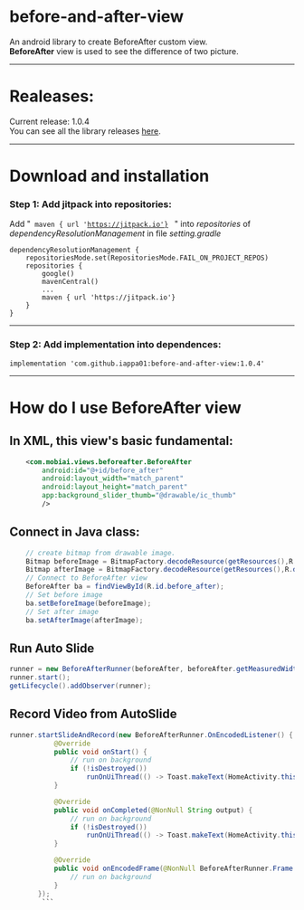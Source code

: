 # before-and-after-view
An android library to create BeforeAfter custom view.</br>
**BeforeAfter** view is used to see the difference of two picture.
***

# Realeases:
 Current release: 1.0.4 </br>
 You can see all the library releases [here](https://github.com/iappa01/before-and-after-view/releases).
***

# Download and installation
### Step 1: Add jitpack into repositories:
 Add "<code> maven { url 'https://jitpack.io'} </code> " into *repositories* of *dependencyResolutionManagement* in file *setting.gradle* 

 
``` Gradle
dependencyResolutionManagement {
    repositoriesMode.set(RepositoriesMode.FAIL_ON_PROJECT_REPOS)
    repositories {
        google()
        mavenCentral()
        ...
        maven { url 'https://jitpack.io'}
    }
}
```

---

### Step 2: Add implementation into dependences:
``` Gradle
implementation 'com.github.iappa01:before-and-after-view:1.0.4'
```

---
# How do I use **BeforeAfter** view

## In XML, this view's basic fundamental:</br>

``` xml
    <com.mobiai.views.beforeafter.BeforeAfter
        android:id="@+id/before_after"
        android:layout_width="match_parent"
        android:layout_height="match_parent"
        app:background_slider_thumb="@drawable/ic_thumb"
        />
```

## Connect in Java class:
``` java
    // create bitmap from drawable image. 
    Bitmap beforeImage = BitmapFactory.decodeResource(getResources(),R.drawable.before);
    Bitmap afterImage = BitmapFactory.decodeResource(getResources(),R.drawable.after);
    // Connect to BeforeAfter view
    BeforeAfter ba = findViewById(R.id.before_after);
    // Set before image
    ba.setBeforeImage(beforeImage);
    // Set after image
    ba.setAfterImage(afterImage);
```

## Run Auto Slide
```java
runner = new BeforeAfterRunner(beforeAfter, beforeAfter.getMeasuredWidth());
runner.start();
getLifecycle().addObserver(runner);
```

## Record Video from AutoSlide
```java
runner.startSlideAndRecord(new BeforeAfterRunner.OnEncodedListener() {
           @Override
           public void onStart() {
               // run on background
               if (!isDestroyed())
                   runOnUiThread(() -> Toast.makeText(HomeActivity.this, "Start record", Toast.LENGTH_LONG).show());
           }

           @Override
           public void onCompleted(@NonNull String output) {
               // run on background
               if (!isDestroyed())
                   runOnUiThread(() -> Toast.makeText(HomeActivity.this, "Finish record", Toast.LENGTH_LONG).show());
           }

           @Override
           public void onEncodedFrame(@NonNull BeforeAfterRunner.Frame frame) {
               // run on background
           }
       });
        ```
